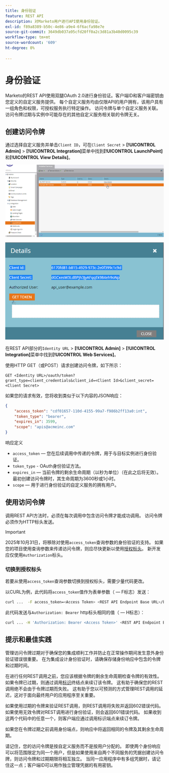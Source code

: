```yaml
---
title: 身份验证
feature: REST API
description: 对Marketo用户进行API使用身份验证。
exl-id: f89a8389-b50c-4e86-a9e4-6f6acfa98e7e
source-git-commit: 3649db037a95cfd20ff0a2c3d81a3b40d0095c39
workflow-type: tm+mt
source-wordcount: '609'
ht-degree: 0%

---
```


# 身份验证

Marketo的REST API使用双腿OAuth 2.0进行身份验证。客户端ID和客户端密钥由您定义的自定义服务提供。 每个自定义服务均由仅限API的用户拥有，该用户具有一组角色和权限，可授权服务执行特定操作。 访问令牌与单个自定义服务关联。 访问令牌过期与实例中可能存在的其他自定义服务相关联的令牌无关。

## 创建访问令牌

通过选择自定义服务并单击`Client ID`，可在`Client Secret` > **[!UICONTROL Admin]** > **[!UICONTROL Integration]**&#x200B;菜单中找到&#x200B;**[!UICONTROL LaunchPoint]**&#x200B;和&#x200B;**[!UICONTROL View Details]**。

![获取REST服务详细信息](assets/authentication-service-view-details.png)

![启动点凭据](assets/admin-launchpoint-credentials.png)

在REST API部分的`Identity URL` > **[!UICONTROL Admin]** > **[!UICONTROL Integration]**&#x200B;菜单中找到&#x200B;**[!UICONTROL Web Services]**。

使用HTTP GET（或POST）请求创建访问令牌，如下所示：

```
GET <Identity URL>/oauth/token?grant_type=client_credentials&client_id=<Client Id>&client_secret=<Client Secret>
```

如果您的请求有效，您将收到类似于以下内容的JSON响应：

```json
{
    "access_token": "cdf01657-110d-4155-99a7-f986b2ff13a0:int",
    "token_type": "bearer",
    "expires_in": 3599,
    "scope": "apis@acmeinc.com"
}
```

响应定义

- `access_token` — 您在后续调用中传递的令牌，用于与目标实例进行身份验证。
- `token_type` - OAuth身份验证方法。
- `expires_in` — 当前令牌的剩余生命周期（以秒为单位）（在此之后将无效）。 最初创建访问令牌时，其生命周期为3600秒或1小时。
- `scope` — 用于进行身份验证的自定义服务的拥有用户。

## 使用访问令牌

调用REST API方法时，必须在每次调用中包含访问令牌才能成功调用。
访问令牌必须作为HTTP标头发送。

>[!IMPORTANT]
>
>2025年10月31日，将移除对使用`access_token`查询参数的身份验证的支持。 如果您的项目使用查询参数来传递访问令牌，则应尽快更新以使用[授权标头](https://experienceleague.adobe.com/en/docs/marketo-developer/marketo/rest/authentication#using-an-access-token)。 新开发应仅使用`Authorization`标头。

### 切换到授权标头

若要从使用`access_token`查询参数切换到授权标头，需要少量代码更改。

以CURL为例，此代码将`access_token`值作为表单参数（ — F标志）发送：

```bash
curl ...  -F access_token=<Access Token> <REST API Endpoint Base URL>/bulk/v1/apiCall.json
```

此代码发送与`Authorization: Bearer` http标头相同的值（ — H标志）：

```bash
curl ... -H 'Authorization: Bearer <Access Token>' <REST API Endpoint Base URL>/bulk/v1/apiCall.json
```

## 提示和最佳实践

管理访问令牌过期对于确保您的集成顺利工作并防止在正常操作期间发生意外身份验证错误很重要。 在为集成设计身份验证时，请确保存储身份响应中包含的令牌和过期时间。

在进行任何REST调用之前，您应该根据令牌的剩余生命周期检查令牌的有效性。 如果令牌已过期，则通过调用[标识](https://developer.adobe.com/marketo-apis/api/identity/#tag/Identity/operation/identityUsingGET)终结点来续订该令牌。 这有助于确保您的REST调用绝不会由于令牌过期而失败。 这有助于您以可预测的方式管理REST调用的延迟，这对于面向最终用户的应用程序至关重要。

如果使用过期的令牌来验证REST调用，则REST调用将失败并返回602错误代码。 如果使用无效令牌对REST调用进行身份验证，则会返回601错误代码。 如果收到这两个代码中的任意一个，则客户端应通过调用标识端点来续订令牌。

如果您在令牌过期之前调用身份端点，则响应中将返回相同的令牌及其剩余生命周期。

请记住，您的访问令牌是按自定义服务而不是按用户分配的。 即使两个身份响应可以将范围限定为同一个用户，但是如果使用来自两个不同服务的凭据创建访问令牌，则访问令牌和过期期限将相互独立。 当同一应用程序中有多组凭据时，请记住这一点；客户端ID可以用作独立管理凭据的有用密钥。
